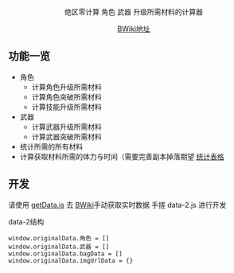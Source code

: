<div align="center">
绝区零计算 角色 武器 升级所需材料的计算器

[BWiki地址](https://wiki.biligame.com/zzz/?curid=710)
</div>

## 功能一览
* 角色
  * 计算角色升级所需材料
  * 计算角色突破所需材料
  * 计算技能升级所需材料
* 武器
  * 计算武器升级所需材料
  * 计算武器突破所需材料
* 统计所需的所有材料
* 计算获取材料所需的体力与时间（需要完善副本掉落期望 [统计表格](https://docs.qq.com/sheet/DRFR6a3ZTRHhjUXp2?tab=BB08J2)

## 开发
请使用 [getData.js](getData.js) 去 [BWiki](https://wiki.biligame.com/zzz/?curid=710)手动获取实时数据 手搓 data-2.js 进行开发

data-2结构
```
window.originalData.角色 = []
window.originalData.武器 = []
window.originalData.bagData = []
window.originalData.imgUrlData = {}
```